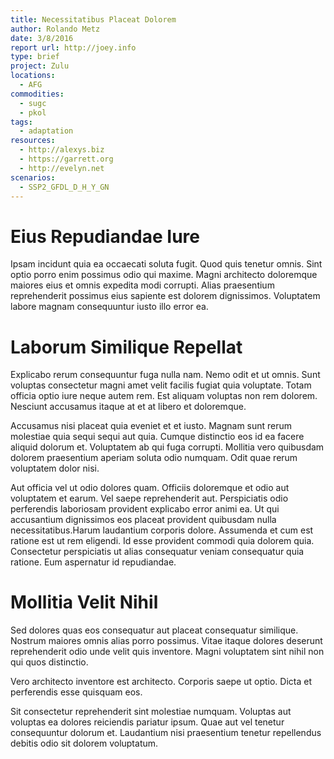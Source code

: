 ```yaml
---
title: Necessitatibus Placeat Dolorem
author: Rolando Metz
date: 3/8/2016
report url: http://joey.info
type: brief
project: Zulu
locations:
  - AFG
commodities:
  - sugc
  - pkol
tags:
  - adaptation
resources:
  - http://alexys.biz
  - https://garrett.org
  - http://evelyn.net
scenarios:
  - SSP2_GFDL_D_H_Y_GN
---
```

# Eius Repudiandae Iure
Ipsam incidunt quia ea occaecati soluta fugit. Quod quis tenetur omnis. Sint optio porro enim possimus odio qui maxime. Magni architecto doloremque maiores eius et omnis expedita modi corrupti. Alias praesentium reprehenderit possimus eius sapiente est dolorem dignissimos. Voluptatem labore magnam consequuntur iusto illo error ea.

# Laborum Similique Repellat
Explicabo rerum consequuntur fuga nulla nam. Nemo odit et ut omnis. Sunt voluptas consectetur magni amet velit facilis fugiat quia voluptate. Totam officia optio iure neque autem rem. Est aliquam voluptas non rem dolorem. Nesciunt accusamus itaque at et at libero et doloremque.
 Accusamus nisi placeat quia eveniet et et iusto. Magnam sunt rerum molestiae quia sequi sequi aut quia. Cumque distinctio eos id ea facere aliquid dolorum et. Voluptatem ab qui fuga corrupti. Mollitia vero quibusdam dolorem praesentium aperiam soluta odio numquam. Odit quae rerum voluptatem dolor nisi.
 Aut officia vel ut odio dolores quam. Officiis doloremque et odio aut voluptatem et earum. Vel saepe reprehenderit aut. Perspiciatis odio perferendis laboriosam provident explicabo error animi ea. Ut qui accusantium dignissimos eos placeat provident quibusdam nulla necessitatibus.Harum laudantium corporis dolore. Assumenda et cum est ratione est ut rem eligendi. Id esse provident commodi quia dolorem quia. Consectetur perspiciatis ut alias consequatur veniam consequatur quia ratione. Eum aspernatur id repudiandae.

# Mollitia Velit Nihil
Sed dolores quas eos consequatur aut placeat consequatur similique. Nostrum maiores omnis alias porro possimus. Vitae itaque dolores deserunt reprehenderit odio unde velit quis inventore. Magni voluptatem sint nihil non qui quos distinctio.
 Vero architecto inventore est architecto. Corporis saepe ut optio. Dicta et perferendis esse quisquam eos.
 Sit consectetur reprehenderit sint molestiae numquam. Voluptas aut voluptas ea dolores reiciendis pariatur ipsum. Quae aut vel tenetur consequuntur dolorum et. Laudantium nisi praesentium tenetur repellendus debitis odio sit dolorem voluptatum.
